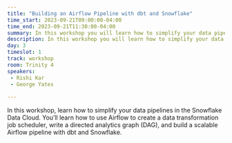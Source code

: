 ```yaml
---
title: "Building an Airflow Pipeline with dbt and Snowflake"
time_start: 2023-09-21T09:00:00-04:00
time_end: 2023-09-21T11:30:00-04:00
summary: In this workshop you will learn how to simplify your data pipelines in the Snowflake Data Cloud.
description: In this workshop you will learn how to simplify your data pipelines in the Snowflake Data Cloud.
day: 3
timeslot: 1
track: workshop
room: Trinity 4
speakers:
 - Rishi Kar
 - George Yates
 
---
```


In this workshop, learn how to simplify your data pipelines in the Snowflake Data Cloud. You’ll learn how to use Airflow to create a data transformation job scheduler, write a directed analytics graph (DAG), and build a scalable Airflow pipeline with dbt and Snowflake.